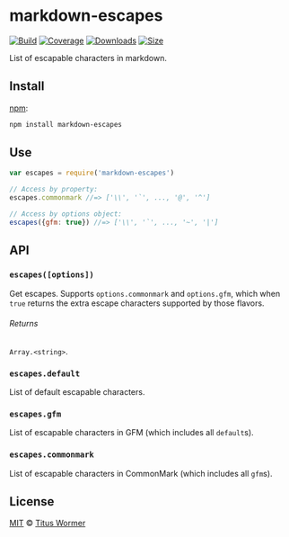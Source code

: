 # markdown-escapes

[![Build][build-badge]][build]
[![Coverage][coverage-badge]][coverage]
[![Downloads][downloads-badge]][downloads]
[![Size][size-badge]][size]

List of escapable characters in markdown.

## Install

[npm][]:

```sh
npm install markdown-escapes
```

## Use

```js
var escapes = require('markdown-escapes')

// Access by property:
escapes.commonmark //=> ['\\', '`', ..., '@', '^']

// Access by options object:
escapes({gfm: true}) //=> ['\\', '`', ..., '~', '|']
```

## API

### `escapes([options])`

Get escapes.
Supports `options.commonmark` and `options.gfm`, which when `true` returns the
extra escape characters supported by those flavors.

###### Returns

`Array.<string>`.

### `escapes.default`

List of default escapable characters.

### `escapes.gfm`

List of escapable characters in GFM (which includes all `default`s).

### `escapes.commonmark`

List of escapable characters in CommonMark (which includes all `gfm`s).

## License

[MIT][license] © [Titus Wormer][author]

<!-- Definitions -->

[build-badge]: https://img.shields.io/travis/wooorm/markdown-escapes.svg
[build]: https://travis-ci.org/wooorm/markdown-escapes
[coverage-badge]: https://img.shields.io/codecov/c/github/wooorm/markdown-escapes.svg
[coverage]: https://codecov.io/github/wooorm/markdown-escapes
[downloads-badge]: https://img.shields.io/npm/dm/markdown-escapes.svg
[downloads]: https://www.npmjs.com/package/markdown-escapes
[size-badge]: https://img.shields.io/bundlephobia/minzip/markdown-escapes.svg
[size]: https://bundlephobia.com/result?p=markdown-escapes
[npm]: https://docs.npmjs.com/cli/install
[license]: license
[author]: https://wooorm.com
